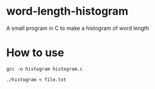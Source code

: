 # word-length-histogram
A small program in C to make a histogram of word length

# How to use
```gcc -o histogram histogram.c```

```./histogram < file.txt```
